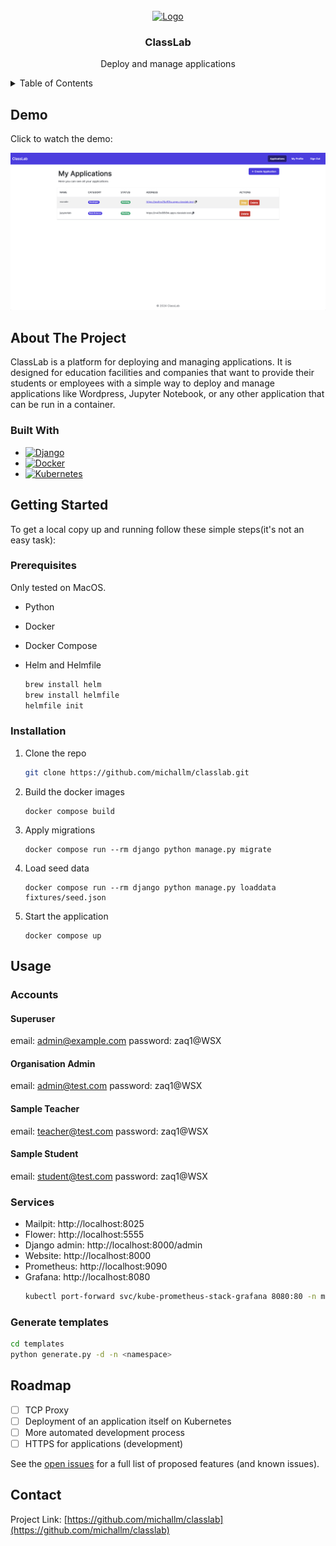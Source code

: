 <br />
<div align="center">
  <a href="https://github.com/michallm/classlab">
    <img src="classlab/static/images/favicons/favicon.ico" alt="Logo" width="80" height="80">
  </a>

<h3 align="center">ClassLab</h3>

  <p align="center">
    Deploy and manage applications
    <!-- <br />
    <br />
    <a href="https://github.com/michallm/classlab">View Demo</a>
    ·
    <a href="https://github.com/michallm/classlab/issues/new?labels=bug&template=bug-report---.md">Report Bug</a>
    ·
    <a href="https://github.com/michallm/classlab/issues/new?labels=enhancement&template=feature-request---.md">Request Feature</a>
  </p> -->
</div>

<!-- TABLE OF CONTENTS -->
<details>
  <summary>Table of Contents</summary>
  <ol>
    <li>
      <a href="#about-the-project">About The Project</a>
      <ul>
        <li><a href="#built-with">Built With</a></li>
      </ul>
    </li>
    <li>
      <a href="#getting-started">Getting Started</a>
      <ul>
        <li><a href="#prerequisites">Prerequisites</a></li>
        <li><a href="#installation">Installation</a></li>
      </ul>
    </li>
    <li><a href="#usage">Usage</a></li>
    <li><a href="#roadmap">Roadmap</a></li>
    <!-- <li><a href="#license">License</a></li> -->
    <!-- <li><a href="#contact">Contact</a></li> -->
  </ol>
</details>

<!-- DEMO -->

## Demo

Click to watch the demo:

[![ClassLab demo](https://github.com/michallm/classlab/blob/main/images/preview.png?raw=true)](https://www.youtube.com/watch?v=UlLlNjXtSz4)

<!-- ABOUT THE PROJECT -->

## About The Project

ClassLab is a platform for deploying and managing applications. It is designed for education facilities and companies that want to provide their students or employees with a simple way to deploy and manage applications like Wordpress, Jupyter Notebook, or any other application that can be run in a container.

### Built With

- [![Django][Django.com]][Django-url]
- [![Docker][Docker.com]][Docker-url]
- [![Kubernetes][Kubernetes.com]][Kubernetes-url]

<!-- GETTING STARTED -->

## Getting Started

To get a local copy up and running follow these simple steps(it's not an easy task):

### Prerequisites

Only tested on MacOS.

- Python
- Docker
- Docker Compose
- Helm and Helmfile

  ```sh
  brew install helm
  brew install helmfile
  helmfile init
  ```

### Installation

1. Clone the repo

   ```sh
   git clone https://github.com/michallm/classlab.git
   ```

2. Build the docker images

   ```
   docker compose build
   ```

3. Apply migrations

   ```
   docker compose run --rm django python manage.py migrate
   ```

4. Load seed data

   ```
   docker compose run --rm django python manage.py loaddata fixtures/seed.json
   ```

5. Start the application

   ```
   docker compose up
   ```

<!-- USAGE -->

## Usage

### Accounts

#### Superuser

email: admin@example.com
password: zaq1@WSX

#### Organisation Admin

email: admin@test.com
password: zaq1@WSX

#### Sample Teacher

email: teacher@test.com
password: zaq1@WSX

#### Sample Student

email: student@test.com
password: zaq1@WSX

### Services

- Mailpit: http://localhost:8025
- Flower: http://localhost:5555
- Django admin: http://localhost:8000/admin
- Website: http://localhost:8000
- Prometheus: http://localhost:9090
- Grafana: http://localhost:8080
  ```sh
  kubectl port-forward svc/kube-prometheus-stack-grafana 8080:80 -n monitoring
  ```

### Generate templates

```sh
cd templates
python generate.py -d -n <namespace>
```

<!-- ROADMAP -->

## Roadmap

- [ ] TCP Proxy
- [ ] Deployment of an application itself on Kubernetes
- [ ] More automated development process
- [ ] HTTPS for applications (development)

See the [open issues](https://github.com/michallm/classlab/issues) for a full list of proposed features (and known issues).

## Contact

<!-- Your Name - [@twitter_handle](https://twitter.com/twitter_handle) - email@email_client.com -->

Project Link: [https://github.com/michallm/classlab](https://github.com/michallm/classlab)

<!-- <p align="right">(<a href="#readme-top">back to top</a>)</p> -->

[contributors-shield]: https://img.shields.io/github/contributors/michallm/classlab.svg?style=for-the-badge
[contributors-url]: https://github.com/michallm/classlab/graphs/contributors
[forks-shield]: https://img.shields.io/github/forks/michallm/classlab.svg?style=for-the-badge
[forks-url]: https://github.com/michallm/classlab/network/members
[stars-shield]: https://img.shields.io/github/stars/michallm/classlab.svg?style=for-the-badge
[stars-url]: https://github.com/michallm/classlab/stargazers
[issues-shield]: https://img.shields.io/github/issues/michallm/classlab.svg?style=for-the-badge
[issues-url]: https://github.com/michallm/classlab/issues
[license-shield]: https://img.shields.io/github/license/michallm/classlab.svg?style=for-the-badge
[license-url]: https://github.com/michallm/classlab/blob/master/LICENSE.txt
[product-screenshot]: images/preview.png
[Django.com]: https://img.shields.io/badge/django-092E20?style=for-the-badge&logo=django&logoColor=white
[Django-url]: https://www.djangoproject.com/
[Docker.com]: https://img.shields.io/badge/Docker-2496ED?style=for-the-badge&logo=docker&logoColor=white
[Docker-url]: https://www.docker.com/
[Kubernetes.com]: https://img.shields.io/badge/Kubernetes-326CE5?style=for-the-badge&logo=kubernetes&logoColor=white
[Kubernetes-url]: https://kubernetes.io/
